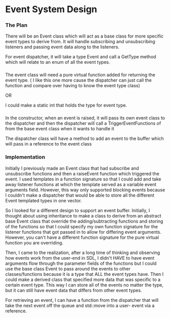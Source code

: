 # Event System Design



### The Plan

There will be an Event class which will act as a base class for more specific event types to derive from. It will handle subscribing 
and unsubscribing listeners and passing event data along to the listeners.

For event dispatcher, it will take a type Event and call a GetType method which 
will relate to an enum of all the event types.
###
The event class will need a pure virtual function added for returning the event type.
( I like this one more cause the dispatcher can just call the function and compare over having to know the event type class)

OR

I could make a static int that holds the type for event type.
###
In the constructor, when an event is raised, it will pass its own event class to the dispatcher 
and then the dispatcher will call a TriggerEventFunctions of from the base event class when it wants 
to handle it


The dispatcher class will have a method to add an event to the buffer which will pass in a reference to the event class



### Implementation

Initially I previously made an Event class that had subscribe and unsubscribe functions and then a raiseEvent function which triggered the
event. I used templates in a function signature so that I could add and take away listener functions at which the template served as a 
variable event arguments field. However, this way only supported blocking events because I couldn't make a dispatcher that would be able
to store all the different Event templated types in one vector.

So I looked for a different design to support an event buffer. Initially, I thought about using inheritance to make a class to derive from an
abstract base Event class that override the adding/subtracting functions and storing of the functions so that I could specify my own function 
signature for the listener functions that got passed in to allow for differing event arguments. However, you can't have a different 
function signature for the pure virtual function you are overriding. 

Then, I came to the realization, after a long time of thinking and observing how events work from the user-end in SDL, I didn't HAVE to 
have event arguments flow through the parameter fields of the functions but I could use the base class Event to pass around the events 
to other classes/functions because it is a type that ALL the event types have. Then I could make a derived class that specified more
data that was specific to a certain event type. This way I can store all of the events no matter the type, but it can still have event data 
that differs from other event types.

For retrieving an event, I can have a function from the dispatcher that will take the next event off the queue and std::move into a
user- event via a reference.

